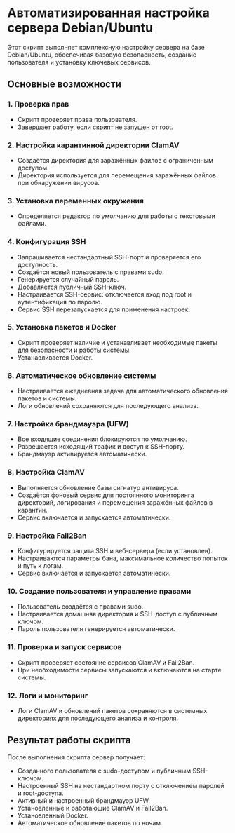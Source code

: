 # Автоматизированная настройка сервера Debian/Ubuntu

Этот скрипт выполняет комплексную настройку сервера на базе Debian/Ubuntu, обеспечивая базовую безопасность, создание пользователя и установку ключевых сервисов.

## Основные возможности

### 1. Проверка прав
* Скрипт проверяет права пользователя.  
* Завершает работу, если скрипт не запущен от root.

### 2. Настройка карантинной директории ClamAV
* Создаётся директория для заражённых файлов с ограниченным доступом.  
* Директория используется для перемещения заражённых файлов при обнаружении вирусов.

### 3. Установка переменных окружения
* Определяется редактор по умолчанию для работы с текстовыми файлами.

### 4. Конфигурация SSH
* Запрашивается нестандартный SSH-порт и проверяется его доступность.  
* Создаётся новый пользователь с правами sudo.  
* Генерируется случайный пароль.  
* Добавляется публичный SSH-ключ.  
* Настраивается SSH-сервис: отключается вход под root и аутентификация по паролю.  
* Сервис SSH перезапускается для применения настроек.

### 5. Установка пакетов и Docker
* Скрипт проверяет наличие и устанавливает необходимые пакеты для безопасности и работы системы.  
* Устанавливается Docker.

### 6. Автоматическое обновление системы
* Настраивается ежедневная задача для автоматического обновления пакетов и системы.  
* Логи обновлений сохраняются для последующего анализа.

### 7. Настройка брандмауэра (UFW)
* Все входящие соединения блокируются по умолчанию.  
* Разрешается исходящий трафик и доступ к SSH-порту.  
* Брандмауэр активируется автоматически.

### 8. Настройка ClamAV
* Выполняется обновление базы сигнатур антивируса.  
* Создаётся фоновый сервис для постоянного мониторинга директорий, логирования и перемещения заражённых файлов в карантин.  
* Сервис включается и запускается автоматически.

### 9. Настройка Fail2Ban
* Конфигурируется защита SSH и веб-сервера (если установлен).  
* Настраиваются параметры бана, максимальное количество попыток и путь к логам.  
* Сервис включается и запускается автоматически.

### 10. Создание пользователя и управление правами
* Пользователь создаётся с правами sudo.  
* Настраивается домашняя директория и SSH-доступ с публичным ключом.  
* Пароль пользователя генерируется автоматически.

### 11. Проверка и запуск сервисов
* Скрипт проверяет состояние сервисов ClamAV и Fail2Ban.  
* При необходимости сервисы запускаются и включаются на старте системы.

### 12. Логи и мониторинг
* Логи ClamAV и обновлений пакетов сохраняются в системных директориях для последующего анализа и контроля.  

## Результат работы скрипта

После выполнения скрипта сервер получает:

* Созданного пользователя с sudo-доступом и публичным SSH-ключом.
* Настроенный SSH на нестандартном порту с отключением паролей и root-доступа.
* Активный и настроенный брандмауэр UFW.
* Установленные и работающие ClamAV и Fail2Ban.
* Установленный Docker.
* Автоматическое обновление пакетов по ночам.